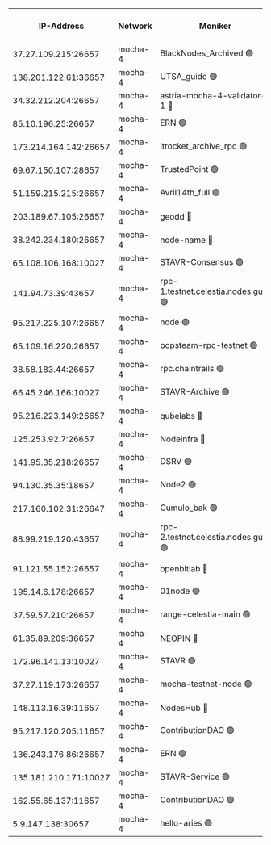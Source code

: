 


<table><tr><th>IP-Address</th><th>Network</th><th>Moniker</th><th>Latest Block Height</th><th>Earliest Block Height</th><th>Catching Up</th><th>Tx Index</th><th>Voting Power</th><th>Scan Time</th></tr><tr><td>37.27.109.215:26657</td><td>mocha-4</td><td>BlackNodes_Archived 🟢</td><td>2737742</td><td>1</td><td>False</td><td>off</td><td>0</td><td>2024-09-19T08:12:42.769604200UTC</td></tr><tr><td>138.201.122.61:36657</td><td>mocha-4</td><td>UTSA_guide 🟢</td><td>2737742</td><td>1</td><td>False</td><td>on</td><td>0</td><td>2024-09-19T08:12:47.176704197UTC</td></tr><tr><td>34.32.212.204:26657</td><td>mocha-4</td><td>astria-mocha-4-validator-1 🔴</td><td>2737742</td><td>1</td><td>False</td><td>on</td><td>10509044</td><td>2024-09-19T08:12:47.486773868UTC</td></tr><tr><td>85.10.196.25:26657</td><td>mocha-4</td><td>ERN 🟢</td><td>2737742</td><td>1</td><td>False</td><td>off</td><td>0</td><td>2024-09-19T08:12:52.021779658UTC</td></tr><tr><td>173.214.164.142:26657</td><td>mocha-4</td><td>itrocket_archive_rpc 🟢</td><td>2737745</td><td>1</td><td>False</td><td>on</td><td>0</td><td>2024-09-19T08:13:32.190635487UTC</td></tr><tr><td>69.67.150.107:28657</td><td>mocha-4</td><td>TrustedPoint 🟢</td><td>2737746</td><td>1</td><td>False</td><td>on</td><td>0</td><td>2024-09-19T08:13:43.427613428UTC</td></tr><tr><td>51.159.215.215:26657</td><td>mocha-4</td><td>Avril14th_full 🟢</td><td>2737748</td><td>1</td><td>False</td><td>on</td><td>0</td><td>2024-09-19T08:14:03.657436351UTC</td></tr><tr><td>203.189.67.105:26657</td><td>mocha-4</td><td>geodd 🔴</td><td>2737748</td><td>1</td><td>False</td><td>on</td><td>100068</td><td>2024-09-19T08:14:06.653924483UTC</td></tr><tr><td>38.242.234.180:26657</td><td>mocha-4</td><td>node-name 🔴</td><td>2737748</td><td>1</td><td>False</td><td>off</td><td>4051576</td><td>2024-09-19T08:14:15.594572001UTC</td></tr><tr><td>65.108.106.168:10027</td><td>mocha-4</td><td>STAVR-Consensus 🟢</td><td>2737751</td><td>1</td><td>False</td><td>on</td><td>0</td><td>2024-09-19T08:14:39.834495476UTC</td></tr><tr><td>141.94.73.39:43657</td><td>mocha-4</td><td>rpc-1.testnet.celestia.nodes.guru 🟢</td><td>2737751</td><td>1</td><td>False</td><td>off</td><td>0</td><td>2024-09-19T08:14:47.018102223UTC</td></tr><tr><td>95.217.225.107:26657</td><td>mocha-4</td><td>node 🟢</td><td>2737752</td><td>1</td><td>False</td><td>on</td><td>0</td><td>2024-09-19T08:14:56.701632265UTC</td></tr><tr><td>65.109.16.220:26657</td><td>mocha-4</td><td>popsteam-rpc-testnet 🟢</td><td>2737753</td><td>1</td><td>False</td><td>on</td><td>0</td><td>2024-09-19T08:15:05.980806039UTC</td></tr><tr><td>38.58.183.44:26657</td><td>mocha-4</td><td>rpc.chaintrails 🟢</td><td>2737754</td><td>1</td><td>False</td><td>on</td><td>0</td><td>2024-09-19T08:15:18.735615377UTC</td></tr><tr><td>66.45.246.166:10027</td><td>mocha-4</td><td>STAVR-Archive 🟢</td><td>2737627</td><td>1</td><td>False</td><td>on</td><td>0</td><td>2024-09-19T08:15:36.611110993UTC</td></tr><tr><td>95.216.223.149:26657</td><td>mocha-4</td><td>qubelabs 🔴</td><td>2737755</td><td>1917526</td><td>False</td><td>on</td><td>64651215</td><td>2024-09-19T08:15:29.431050478UTC</td></tr><tr><td>125.253.92.7:26657</td><td>mocha-4</td><td>Nodeinfra 🔴</td><td>2737743</td><td>2070001</td><td>False</td><td>on</td><td>500001</td><td>2024-09-19T08:13:03.556809866UTC</td></tr><tr><td>141.95.35.218:26657</td><td>mocha-4</td><td>DSRV 🟢</td><td>2737751</td><td>2070001</td><td>False</td><td>off</td><td>0</td><td>2024-09-19T08:14:49.383894758UTC</td></tr><tr><td>94.130.35.35:18657</td><td>mocha-4</td><td>Node2 🟢</td><td>2585030</td><td>2256001</td><td>False</td><td>on</td><td>0</td><td>2024-09-19T08:15:39.228315103UTC</td></tr><tr><td>217.160.102.31:26647</td><td>mocha-4</td><td>Cumulo_bak 🟢</td><td>2737750</td><td>2300001</td><td>False</td><td>on</td><td>0</td><td>2024-09-19T08:14:32.763061026UTC</td></tr><tr><td>88.99.219.120:43657</td><td>mocha-4</td><td>rpc-2.testnet.celestia.nodes.guru 🟢</td><td>2737750</td><td>2368594</td><td>False</td><td>on</td><td>0</td><td>2024-09-19T08:14:32.309292631UTC</td></tr><tr><td>91.121.55.152:26657</td><td>mocha-4</td><td>openbitlab 🔴</td><td>2737743</td><td>2533260</td><td>False</td><td>off</td><td>501058</td><td>2024-09-19T08:12:54.443688815UTC</td></tr><tr><td>195.14.6.178:26657</td><td>mocha-4</td><td>01node 🟢</td><td>2737747</td><td>2584501</td><td>False</td><td>on</td><td>0</td><td>2024-09-19T08:13:59.234696000UTC</td></tr><tr><td>37.59.57.210:26657</td><td>mocha-4</td><td>range-celestia-main 🟢</td><td>2737755</td><td>2589477</td><td>False</td><td>off</td><td>0</td><td>2024-09-19T08:15:33.889665743UTC</td></tr><tr><td>61.35.89.209:36657</td><td>mocha-4</td><td>NEOPIN 🔴</td><td>2737753</td><td>2592001</td><td>False</td><td>off</td><td>100001</td><td>2024-09-19T08:15:13.828400640UTC</td></tr><tr><td>172.96.141.13:10027</td><td>mocha-4</td><td>STAVR 🟢</td><td>2737744</td><td>2613501</td><td>False</td><td>on</td><td>0</td><td>2024-09-19T08:13:06.458292025UTC</td></tr><tr><td>37.27.119.173:26657</td><td>mocha-4</td><td>mocha-testnet-node 🟢</td><td>2737751</td><td>2631379</td><td>False</td><td>on</td><td>0</td><td>2024-09-19T08:14:39.384811041UTC</td></tr><tr><td>148.113.16.39:11657</td><td>mocha-4</td><td>NodesHub 🔴</td><td>2737746</td><td>2695027</td><td>False</td><td>on</td><td>100014</td><td>2024-09-19T08:13:46.386414499UTC</td></tr><tr><td>95.217.120.205:11657</td><td>mocha-4</td><td>ContributionDAO 🟢</td><td>2737752</td><td>2723055</td><td>False</td><td>on</td><td>0</td><td>2024-09-19T08:14:56.318841564UTC</td></tr><tr><td>136.243.176.86:26657</td><td>mocha-4</td><td>ERN 🟢</td><td>2737752</td><td>2725501</td><td>False</td><td>off</td><td>0</td><td>2024-09-19T08:14:51.779651760UTC</td></tr><tr><td>135.181.210.171:10027</td><td>mocha-4</td><td>STAVR-Service 🟢</td><td>2737751</td><td>2736001</td><td>False</td><td>on</td><td>0</td><td>2024-09-19T08:14:44.644644555UTC</td></tr><tr><td>162.55.65.137:11657</td><td>mocha-4</td><td>ContributionDAO 🟢</td><td>2737748</td><td>2737370</td><td>False</td><td>off</td><td>0</td><td>2024-09-19T08:14:11.034524801UTC</td></tr><tr><td>5.9.147.138:30657</td><td>mocha-4</td><td>hello-aries 🟢</td><td>2737745</td><td>2737501</td><td>False</td><td>off</td><td>0</td><td>2024-09-19T08:13:38.574414554UTC</td></tr></table>
